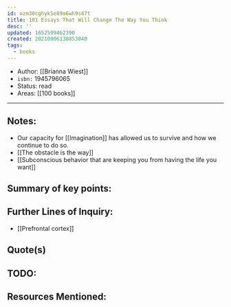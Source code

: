 ```yaml
---
id: ozm30cghyk5e89o6wh9s47t
title: 101 Essays That Will Change The Way You Think
desc: ''
updated: 1652599462390
created: 20210906130853040
tags:
  - books
---
```


- Author: [[Brianna Wiest]]
- `isbn:` 1945796065
- Status: read
- Areas: [[100 books]]

---

## Notes:

- Our capacity for [[Imagination]] has allowed us to survive and how we continue to do so.
- [[The obstacle is the way]]
- [[Subconscious behavior that are keeping you from having the life you want]]

## Summary of key points:

## Further Lines of Inquiry:

- [[Prefrontal cortex]]

## Quote(s)

## TODO:

## Resources Mentioned:
